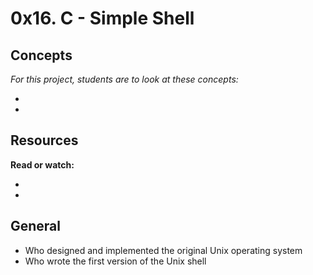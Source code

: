 # 0x16. C - Simple Shell

## Concepts

_For this project, students are to look at these concepts:_

*
*

## Resources

**Read or watch:**

*
*

## General

* Who designed and implemented the original Unix operating system
* Who wrote the first version of the Unix shell

